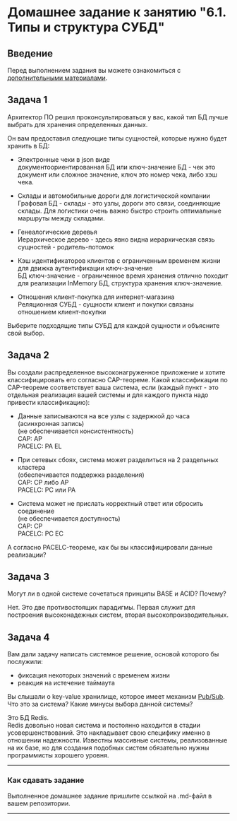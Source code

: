 # Домашнее задание к занятию "6.1. Типы и структура СУБД"

## Введение

Перед выполнением задания вы можете ознакомиться с 
[дополнительными материалами](https://github.com/netology-code/virt-homeworks/tree/master/additional/README.md).

## Задача 1

Архитектор ПО решил проконсультироваться у вас, какой тип БД 
лучше выбрать для хранения определенных данных.

Он вам предоставил следующие типы сущностей, которые нужно будет хранить в БД:

- Электронные чеки в json виде  
документоориентированная БД или ключ-значение БД - чек это документ или сложное значение, ключ это номер чека, либо хэш чека.

- Склады и автомобильные дороги для логистической компании
Графовая БД - склады - это узлы, дороги это связи, соединяющие склады. Для логистики очень важно быстро строить 
оптимальные маршруты между складами.

- Генеалогические деревья  
Иерархическое дерево - здесь явно видна иерархическая связь сущностей - родитель-потомок

- Кэш идентификаторов клиентов с ограниченным временем жизни для движка аутентификации
ключ-значение  
БД ключ-значение - ограниченное время хранения отлично походит для реализации InMemory БД, структура хранения ключ-значение.

- Отношения клиент-покупка для интернет-магазина  
Реляционная СУБД - сущности клиент и покупки связаны отношением клиент-покупки

Выберите подходящие типы СУБД для каждой сущности и объясните свой выбор.

## Задача 2

Вы создали распределенное высоконагруженное приложение и хотите классифицировать его согласно 
CAP-теореме. Какой классификации по CAP-теореме соответствует ваша система, если 
(каждый пункт - это отдельная реализация вашей системы и для каждого пункта надо привести классификацию):

- Данные записываются на все узлы с задержкой до часа (асинхронная запись)  
  (не обеспечивается консистентность)  
CAP: AP  
PACELC: PA EL  

- При сетевых сбоях, система может разделиться на 2 раздельных кластера  
  (обеспечивается поддержка разделения)  
CAP: CP либо AP  
PACELC: PC или PA  

- Система может не прислать корректный ответ или сбросить соединение  
  (не обеспечивается доступность)  
CAP: CP  
PACELC: PC EC  

А согласно PACELC-теореме, как бы вы классифицировали данные реализации?


## Задача 3

Могут ли в одной системе сочетаться принципы BASE и ACID? Почему?

Нет. Это две противостоящих парадигмы. Первая служит для построения высоконадежных систем, вторая высокопроизводительных.

## Задача 4

Вам дали задачу написать системное решение, основой которого бы послужили:

- фиксация некоторых значений с временем жизни
- реакция на истечение таймаута

Вы слышали о key-value хранилище, которое имеет механизм [Pub/Sub](https://habr.com/ru/post/278237/). 
Что это за система? Какие минусы выбора данной системы?

Это БД Redis.  
Redis довольно новая система и постоянно находится в стадии усовершенствований. Это накладывает свою специфику 
именно в отношении надежности. Известны массивные системы, реализованные на их базе, но для создания подобных систем 
обязательно нужны программисты хорошего уровня.


---

### Как cдавать задание

Выполненное домашнее задание пришлите ссылкой на .md-файл в вашем репозитории.

---
